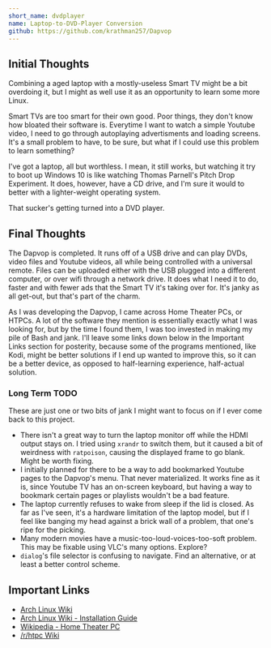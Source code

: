 ```yaml
---
short_name: dvdplayer
name: Laptop-to-DVD-Player Conversion
github: https://github.com/krathman257/Dapvop
---
```

## Initial Thoughts

Combining a aged laptop with a mostly-useless Smart TV might be a bit overdoing it, but I might as well use it as an opportunity to learn some more Linux.

Smart TVs are too smart for their own good. Poor things, they don't know how bloated their software is. Everytime I want to watch a simple Youtube video, I need to go through autoplaying advertisments and loading screens. It's a small problem to have, to be sure, but what if I could use this problem to learn something?

I've got a laptop, all but worthless. I mean, it still works, but watching it try to boot up Windows 10 is like watching Thomas Parnell's Pitch Drop Experiment. It does, however, have a CD drive, and I'm sure it would to better with a lighter-weight operating system.

That sucker's getting turned into a DVD player.

## Final Thoughts

The Dapvop is completed. It runs off of a USB drive and can play DVDs, video files and Youtube videos, all while being controlled with a universal remote. Files can be uploaded either with the USB plugged into a different computer, or over wifi through a network drive. It does what I need it to do, faster and with fewer ads that the Smart TV it's taking over for. It's janky as all get-out, but that's part of the charm.

As I was developing the Dapvop, I came across Home Theater PCs, or HTPCs. A lot of the software they mention is essentially exactly what I was looking for, but by the time I found them, I was too invested in making my pile of Bash and jank. I'll leave some links down below in the Important Links section for posterity, because some of the programs mentioned, like Kodi, might be better solutions if I end up wanted to improve this, so it can be a better device, as opposed to half-learning experience, half-actual solution.

### Long Term TODO

These are just one or two bits of jank I might want to focus on if I ever come back to this project.

- There isn't a great way to turn the laptop monitor off while the HDMI output stays on. I tried using `xrandr` to switch them, but it caused a bit of weirdness with `ratpoison`, causing the displayed frame to go blank. Might be worth fixing.
- I initially planned for there to be a way to add bookmarked Youtube pages to the Dapvop's menu. That never materialized. It works fine as it is, since Youtube TV has an on-screen keyboard, but having a way to bookmark certain pages or playlists wouldn't be a bad feature.
- The laptop currently refuses to wake from sleep if the lid is closed. As far as I've seen, it's a hardware limitation of the laptop model, but if I feel like banging my head against a brick wall of a problem, that one's ripe for the picking.
- Many modern movies have a music-too-loud-voices-too-soft problem. This may be fixable using VLC's many options. Explore?
- `dialog`'s file selector is confusing to navigate. Find an alternative, or at least a better control scheme.

## Important Links

- [Arch Linux Wiki](http://wiki.archlinux.org)
- [Arch Linux Wiki - Installation Guide](http://wiki.archlinux.org/title/Installation_guide)
- [Wikipedia - Home Theater PC](https://en.wikipedia.org/wiki/Home_theater_PC)
- [/r/htpc Wiki](https://r-htpc.github.io/wiki/)
